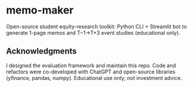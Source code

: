 # memo-maker
Open-source student equity-research toolkit: Python CLI + Streamlit bot to generate 1-page memos and T−1→T+3 event studies (educational only).
## Acknowledgments
I designed the evaluation framework and maintain this repo. Code and refactors were co-developed with ChatGPT and open-source libraries (yfinance, pandas, numpy). Educational use only; not investment advice.
